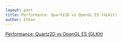 ```yaml
---
layout: post
title: Performance: Quartz2D vs OpenGL ES (GLKit)
author: Ethan
---
```


[Performance: Quartz2D vs OpenGL ES (GLKit)](http://stackoverflow.com/questions/12196688/performance-quartz2d-vs-opengl-es-glkit)